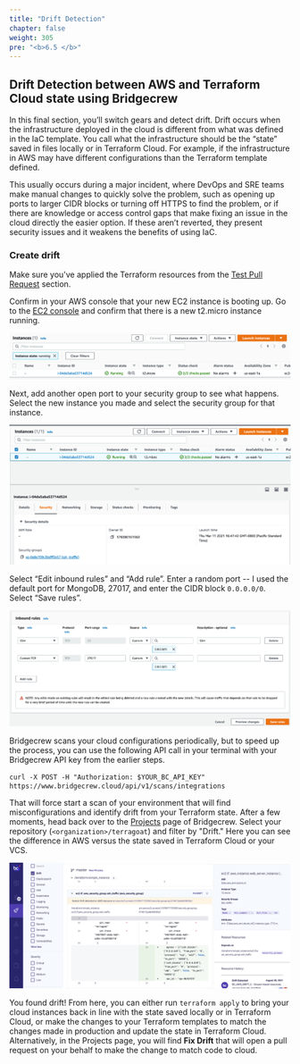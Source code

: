 ```yaml
---
title: "Drift Detection"
chapter: false
weight: 305
pre: "<b>6.5 </b>"
---
```


## Drift Detection between AWS and Terraform Cloud state using Bridgecrew

In this final section, you’ll switch gears and detect drift. Drift occurs when the infrastructure deployed in the cloud is different from what was defined in the IaC template. You call what the infrastructure should be the “state” saved in files locally or in Terraform Cloud. For example, if the infrastructure in AWS may have different configurations than the Terraform template defined.

This usually occurs during a major incident, where DevOps and SRE teams make manual changes to quickly solve the problem, such as opening up ports to larger CIDR blocks or turning off HTTPS to find the problem, or if there are knowledge or access control gaps that make fixing an issue in the cloud directly the easier option. If these aren’t reverted, they present security issues and it weakens the benefits of using IaC.

### Create drift

Make sure you've applied the Terraform resources from the [Test Pull Request](https://workshop.bridgecrew.io/terraform/40_module_two/2005_kickoff_pr.html) section.

Confirm in your AWS console that your new EC2 instance is booting up. Go to the [EC2 console](https://console.aws.amazon.com/ec2) and confirm that there is a new t2.micro instance running.

![AWS EC2 console](images/new_ec2.png "AWS EC2 console")

Next, add another open port to your security group to see what happens. Select the new instance you made and select the security group for that instance.

![EC2 Security Group](images/tfc_security_group.png "EC2 Security Group")

Select “Edit inbound rules” and “Add rule”. Enter a random port -- I used the default port for MongoDB, 27017, and enter the CIDR block `0.0.0.0/0`. Select “Save rules”.

![Update security group](images/ec2_sg_update.png "Update security group")

Bridgecrew scans your cloud configurations periodically, but to speed up the process, you can use the following API call in your terminal with your Bridgecrew API key from the earlier steps.

```
curl -X POST -H "Authorization: $YOUR_BC_API_KEY" https://www.bridgecrew.cloud/api/v1/scans/integrations
```

That will force start a scan of your environment that will find misconfigurations and identify drift from your Terraform state. After a few moments, head back over to the [Projects](https://www.bridgecrew.cloud/projects) page of Bridgecrew. Select your repository (`<organization>/terragoat`) and filter by "Drift." Here you can see the difference in AWS versus the state saved in Terraform Cloud or your VCS.

![Drift alert in Bridgecrew](images/bc_drift_alert.png "Drift alert in Bridgecrew")

You found drift! From here, you can either run `terraform apply` to bring your cloud instances back in line with the state saved locally or in Terraform Cloud, or make the changes to your Terraform templates to match the changes made in production and update the state in Terraform Cloud. Alternatively, in the Projects page, you will find **Fix Drift** that will open a pull request on your behalf to make the change to match code to cloud.